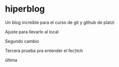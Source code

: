 # hiperblog
Un blog increible para el curso de git y github de platzi 

Ajuste para llevarlo al local

Segundo cambio

Tercera prueba pra entender el fec}tch

última
